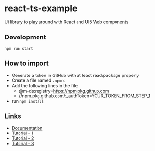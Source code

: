 # react-ts-example

Ui library to play around with React and UI5 Web components

## Development

`npm run start`

## How to import
- Generate a token in GitHub with at least read:package property
- Create a file named `.npmrc`
- Add the following lines in the file:
    - @m-ds:registry=https://npm.pkg.github.com
    - //npm.pkg.github.com/:_authToken=YOUR_TOKEN_FROM_STEP_1
- run `npm install`

## Links
- [Documentation](https://sap.github.io/ui5-webcomponents-react/?path=/docs/getting-started--docs)
- [Tutorial - 1](https://javascript.plainenglish.io/publishing-a-typescript-npm-package-with-github-actions-7f6486e7da95)
- [Tutorial - 2](https://betterprogramming.pub/build-your-very-own-react-component-library-and-publish-it-to-github-package-registry-192a688a51fd)
- [Tutorial - 3](https://betterprogramming.pub/how-to-create-and-publish-react-typescript-npm-package-with-demo-and-automated-build-80c40ec28aca)

